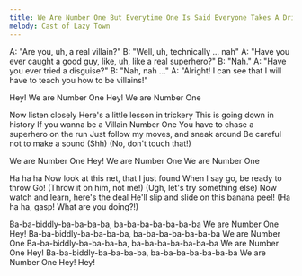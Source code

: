 ```yaml
---
title: We Are Number One But Everytime One Is Said Everyone Takes A Drink
melody: Cast of Lazy Town
---
```


A: "Are you, uh, a real villain?"
B: "Well, uh, technically ... nah"
A: "Have you ever caught a good guy, like, uh, like a real superhero?"
B: "Nah."
A: "Have you ever tried a disguise?"
B: "Nah, nah ..."
A: "Alright! I can see that I will have to teach you how to be villains!"

Hey!
We are Number One
Hey!
We are Number One

Now listen closely
Here's a little lesson in trickery
This is going down in history
If you wanna be a Villain Number One
You have to chase a superhero on the run
Just follow my moves, and sneak around
Be careful not to make a sound
(Shh)
(No, don't touch that!)

We are Number One
Hey!
We are Number One
We are Number One

Ha ha ha
Now look at this net, that I just found
When I say go, be ready to throw
Go!
(Throw it on him, not me!)
(Ugh, let's try something else)
Now watch and learn, here's the deal
He'll slip and slide on this banana peel!
(Ha ha ha, gasp! What are you doing?!)

Ba-ba-biddly-ba-ba-ba-ba, ba-ba-ba-ba-ba-ba-ba
We are Number One
Hey!
Ba-ba-biddly-ba-ba-ba-ba, ba-ba-ba-ba-ba-ba-ba
We are Number One
Ba-ba-biddly-ba-ba-ba-ba, ba-ba-ba-ba-ba-ba-ba
We are Number One
Hey!
Ba-ba-biddly-ba-ba-ba-ba, ba-ba-ba-ba-ba-ba-ba
We are Number One
Hey!
Hey!
